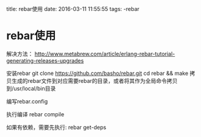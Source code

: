 title: rebar使用
date: 2016-03-11 11:55:55
tags:
-rebar

# rebar使用

解决方法：
http://www.metabrew.com/article/erlang-rebar-tutorial-generating-releases-upgrades

安装rebar
git clone https://github.com/basho/rebar.git
cd rebar && make
拷贝生成的rebar文件到对应需要rebar的目录，或者将其作为全局命令拷贝到/usr/local/bin目录
     
编写rebar.config

执行编译
     rebar compile

如果有依赖，需要先执行:
     rebar get-deps
